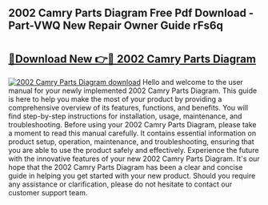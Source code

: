 ## 2002 Camry Parts Diagram Free Pdf Download - Part-VWQ New Repair Owner Guide rFs6q

# <h2><a href="http://dftgwlm.blite.top/?on=2002+Camry+Parts+Diagram">🔗Download New 👉🔴 2002 Camry Parts Diagram</a></h2>

[![2002 Camry Parts Diagram download](https://i.imgur.com/lujVjoI.png)](http://dftgwlm.blite.top/?on=2002+Camry+Parts+Diagram)
Hello and welcome to the user manual for your newly implemented 2002 Camry Parts Diagram. This guide is here to help you make the most of your product by providing a comprehensive overview of its features, functions, and benefits. You will find step-by-step instructions for installation, usage, maintenance, and troubleshooting. Before using your 2002 Camry Parts Diagram, please take a moment to read this manual carefully. It contains essential information on product setup, operation, maintenance, and troubleshooting, ensuring that you are able to use the product safely and effectively. Experience the future with the innovative features of your new 2002 Camry Parts Diagram. It's our hope that the 2002 Camry Parts Diagram has been a clear and concise guide in helping you get started with your new product. Should you require any assistance or clarification, please do not hesitate to contact our customer support team.
